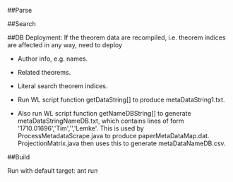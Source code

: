 

##Parse


##Search


##DB Deployment:
If the theorem data are recompiled, i.e. theorem indices are affected in any way, need to deploy
* Author info, e.g. names.
* Related theorems.
* Literal search theorem indices.

* Run WL script function getDataString[] to produce metaDataString1.txt.
* Also run WL script function getNameDBString[] to generate metaDataStringNameDB.txt, which contains lines of form '1710.01696','Tim','','Lemke'. This is used by ProcessMetadataScrape.java to produce paperMetaDataMap.dat. ProjectionMatrix.java then uses this to generate metaDataNameDB.csv.

##Build

Run with default target:
ant run

